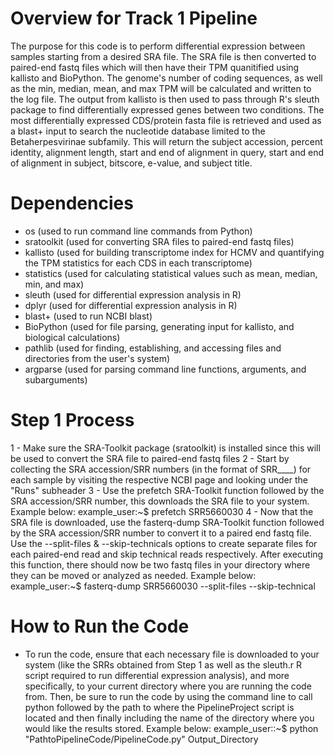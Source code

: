 # Overview for Track 1 Pipeline
   The purpose for this code is to perform differential expression between samples starting from a desired SRA file. The SRA file is then converted to paired-end fastq files which will then have their TPM quanitified using kallisto and BioPython. The genome's number of coding sequences, as well as the min, median, mean, and max TPM will be calculated and written to the log file. The output from kallisto is then used to pass through R's sleuth package to find differentially expressed genes between two
   conditions. The most differentially expressed CDS/protein fasta file is retrieved and used as a blast+ input to search the nucleotide database limited to the Betaherpesvirinae subfamily. This will return the subject accession, percent identity, alignment length, start and end of alignment in query, start and end of alignment in subject, bitscore, e-value, and subject title. 

# Dependencies
 - os (used to run command line commands from Python)
 - sratoolkit (used for converting SRA files to paired-end fastq files)
 - kallisto (used for building transcriptome index for HCMV and quantifying the TPM statistics for each CDS in each transcriptome)
 - statistics (used for calculating statistical values such as mean, median, min, and max)
 - sleuth (used for differential expression analysis in R)
 - dplyr (used for differential expression analysis in R)
 - blast+ (used to run NCBI blast)
 - BioPython (used for file parsing, generating input for kallisto, and biological calculations)  
 - pathlib (used for finding, establishing, and accessing files and directories from the user's system)
 - argparse (used for parsing command line functions, arguments, and subarguments)

# Step 1 Process
  1 - Make sure the SRA-Toolkit package (sratoolkit) is installed since this will be used to convert the SRA file to paired-end fastq files
  2 - Start by collecting the SRA accession/SRR numbers (in the format of SRR____) for each sample by visiting the respective NCBI page and looking under the "Runs" subheader
  3 - Use the prefetch SRA-Toolkit function followed by the SRA accession/SRR number, this downloads the SRA file to your system. Example below:
        example_user:~$ prefetch SRR5660030
  4 - Now that the SRA file is downloaded, use the fasterq-dump SRA-Toolkit function followed by the SRA accession/SRR number to convert it to a paired end fastq file. Use
     the --split-files & --skip-technicals options to create separate files for each paired-end read and skip technical reads respectively. After executing this function,
     there should now be two fastq files in your directory where they can be moved or analyzed as needed. Example below:
        example_user:~$ fasterq-dump SRR5660030 --split-files --skip-technical

# How to Run the Code
- To run the code, ensure that each necessary file is downloaded to your system (like the SRRs obtained from Step 1 as well as the sleuth.r R script required to run
  differential expression analysis), and more specifically, to your current directory where you are running the code from. Then, be sure to run the code by using the command line to 
  call python followed by the path to where the PipelineProject script is located and then finally including the name of the directory where you would like the results stored. Example below:
        example_user::~$ python "PathtoPipelineCode/PipelineCode.py" Output_Directory
